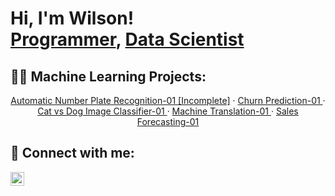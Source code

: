 <h1>Hi, I'm Wilson! <br/><a href="https://github.com/wilsonchs2017">Programmer</a>, <a href="https://www.linkedin.com/in/wilsonchs2017/">Data Scientist</a>

<h2>👨‍💻 Machine Learning Projects:</h2>
<p align = "center">
<a href = "https://github.com/wilsonchs2017/Automatic_Number_Plate_Recognition_01_V1"> Automatic Number Plate Recognition-01 [Incomplete]</a>
·
<a href = "https://github.com/wilsonchs2017/Churn_Prediction_01_V1"> Churn Prediction-01 </a>
·
<a href = "https://github.com/wilsonchs2017/Cat_vs_Dog_Image_Classifier_01_V1"> Cat vs Dog Image Classifier-01 </a>
·
<a href = "https://github.com/wilsonchs2017/Machine_Translation_01_V1"> Machine Translation-01 </a>
·
<a href = "https://github.com/wilsonchs2017/Sales_Forecasting_01_V1.0"> Sales Forecasting-01 </a>
</p>

<h2> 🤳 Connect with me:</h2>

[<img align="left" alt="WilsonCHS2017 | LinkedIn" width="22px" src="https://cdn.jsdelivr.net/npm/simple-icons@v3/icons/linkedin.svg" />][linkedin]

[Linkedin]: [https://www.linkedin.com/in/wilsonchs2017/]

<!--
**wilsonchs2017/wilsonchs2017** is a ✨ _special_ ✨ repository because its `README.md` (this file) appears on your GitHub profile.
-->
